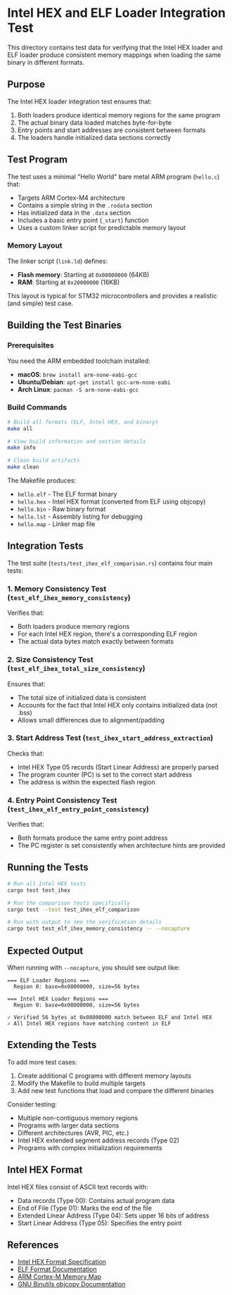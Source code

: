# Intel HEX and ELF Loader Integration Test

This directory contains test data for verifying that the Intel HEX loader and ELF loader produce consistent memory mappings when loading the same binary in different formats.

## Purpose

The Intel HEX loader integration test ensures that:
1. Both loaders produce identical memory regions for the same program
2. The actual binary data loaded matches byte-for-byte
3. Entry points and start addresses are consistent between formats
4. The loaders handle initialized data sections correctly

## Test Program

The test uses a minimal "Hello World" bare metal ARM program (`hello.c`) that:
- Targets ARM Cortex-M4 architecture
- Contains a simple string in the `.rodata` section
- Has initialized data in the `.data` section
- Includes a basic entry point (`_start`) function
- Uses a custom linker script for predictable memory layout

### Memory Layout

The linker script (`link.ld`) defines:
- **Flash memory**: Starting at `0x08000000` (64KB)
- **RAM**: Starting at `0x20000000` (16KB)

This layout is typical for STM32 microcontrollers and provides a realistic (and simple) test case.

## Building the Test Binaries

### Prerequisites

You need the ARM embedded toolchain installed:
- **macOS**: `brew install arm-none-eabi-gcc`
- **Ubuntu/Debian**: `apt-get install gcc-arm-none-eabi`
- **Arch Linux**: `pacman -S arm-none-eabi-gcc`

### Build Commands

```bash
# Build all formats (ELF, Intel HEX, and binary)
make all

# View build information and section details
make info

# Clean build artifacts
make clean
```

The Makefile produces:
- `hello.elf` - The ELF format binary
- `hello.hex` - Intel HEX format (converted from ELF using objcopy)
- `hello.bin` - Raw binary format
- `hello.lst` - Assembly listing for debugging
- `hello.map` - Linker map file

## Integration Tests

The test suite (`tests/test_ihex_elf_comparison.rs`) contains four main tests:

### 1. Memory Consistency Test (`test_elf_ihex_memory_consistency`)

Verifies that:
- Both loaders produce memory regions
- For each Intel HEX region, there's a corresponding ELF region
- The actual data bytes match exactly between formats

### 2. Size Consistency Test (`test_elf_ihex_total_size_consistency`)

Ensures that:
- The total size of initialized data is consistent
- Accounts for the fact that Intel HEX only contains initialized data (not .bss)
- Allows small differences due to alignment/padding

### 3. Start Address Test (`test_ihex_start_address_extraction`)

Checks that:
- Intel HEX Type 05 records (Start Linear Address) are properly parsed
- The program counter (PC) is set to the correct start address
- The address is within the expected flash region

### 4. Entry Point Consistency Test (`test_ihex_elf_entry_point_consistency`)

Verifies that:
- Both formats produce the same entry point address
- The PC register is set consistently when architecture hints are provided

## Running the Tests

```bash
# Run all Intel HEX tests
cargo test test_ihex

# Run the comparison tests specifically
cargo test --test test_ihex_elf_comparison

# Run with output to see the verification details
cargo test test_elf_ihex_memory_consistency -- --nocapture
```

## Expected Output

When running with `--nocapture`, you should see output like:

```
=== ELF Loader Regions ===
  Region 0: base=0x08000000, size=56 bytes

=== Intel HEX Loader Regions ===
  Region 0: base=0x08000000, size=56 bytes

✓ Verified 56 bytes at 0x08000000 match between ELF and Intel HEX
✓ All Intel HEX regions have matching content in ELF
```

## Extending the Tests

To add more test cases:

1. Create additional C programs with different memory layouts
2. Modify the Makefile to build multiple targets
3. Add new test functions that load and compare the different binaries

Consider testing:
- Multiple non-contiguous memory regions
- Programs with larger data sections
- Different architectures (AVR, PIC, etc.)
- Intel HEX extended segment address records (Type 02)
- Programs with complex initialization requirements

## Intel HEX Format

Intel HEX files consist of ASCII text records with:
- Data records (Type 00): Contains actual program data
- End of File (Type 01): Marks the end of the file
- Extended Linear Address (Type 04): Sets upper 16 bits of address
- Start Linear Address (Type 05): Specifies the entry point

## References

- [Intel HEX Format Specification](https://en.wikipedia.org/wiki/Intel_HEX)
- [ELF Format Documentation](https://refspecs.linuxfoundation.org/elf/elf.pdf)
- [ARM Cortex-M Memory Map](https://developer.arm.com/documentation/)
- [GNU Binutils objcopy Documentation](https://sourceware.org/binutils/docs/binutils/objcopy.html)
